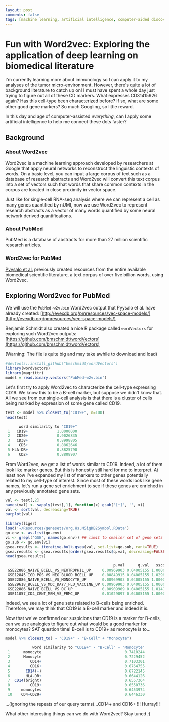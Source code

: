 ```yaml
---
layout: post
comments: false
tags: [machine learning, artificial intelligence, computer-aided discovery, word2vec, tutorial]
---
```


# Fun with Word2vec: Exploring the application of deep learning on biomedical literature

I'm currently learning more about immunology so I can apply it to my analyses of the tumor micro-environment. However, there's quite a lot of background literature to catch up on! I must have spent a whole day just trying to figure out all of these CD markers. What expresses CD31415926 again? Has this cell-type been characterized before? If so, what are some other good gene markers? So much Googling, so little reward.

In this day and age of computer-assisted *everything*, can I apply some artificial intelligence to help me connect these dots faster?


## Background

### About Word2vec
Word2vec is a machine learning approach developed by researchers at Google that apply neural networks to reconstruct the linguistic contexts of words. On a basic level, you can input a large corpus of text such as a database of research abstracts and Word2vec will convert this text corpus into a set of vectors such that words that share common contexts in the corpus are located in close proximity in vector space.

Just like for single-cell RNA-seq analysis where we can represent a cell as many genes quantified by nUMI, now we use Word2vec to represent research abstracts as a vector of many words quantified by some neural network derived quantifications.

### About PubMed
PubMed is a database of abstracts for more than 27 million scientific research articles.

### Word2vec for PubMed
[Pyysalo et al.](http://bio.nlplab.org/) previously created resources from the entire available biomedical scientific literature, a text corpus of over five billion words, using Word2vec.


## Exploring Word2vec for PubMed

We will use the `PubMed-w2v.bin` Word2vec output that Pyysalo et al. have already created: [http://evexdb.org/pmresources/vec-space-models/](http://evexdb.org/pmresources/vec-space-models/)

Benjamin Schmidt also created a nice R package called `wordVectors` for exploring such Word2vec outputs: [https://github.com/bmschmidt/wordVectors](https://github.com/bmschmidt/wordVectors)

(Warning: The file is quite big and may take awhile to download and load)

```r
#devtools::install_github("bmschmidt/wordVectors")
library(wordVectors)
library(magrittr)
model = read.binary.vectors("PubMed-w2v.bin")
```

Let's first try to apply Word2vec to characterize the cell-type expressing CD19. We know this to be a B-cell marker, but suppose we didn't know that. All we see from our single-cell analysis is that there is a cluster of cells being marked by expression of some gene called CD19.

```r
test <- model %>% closest_to("CD19+", n=100)
head(test)
```

```r
      word similarity to "CD19+"
 1   CD19+             1.0000000
 2   CD20+             0.9026835
 3   CD38+             0.8998805
 4    CD5+             0.8862646
 5 HLA-DR+             0.8825798
 6    CD2+             0.8808907
```

From Word2vec, we get a list of words similar to CD19. Indeed, a lot of them look like marker genes. But this is honestly still hard for me to interpret. At least now I've expanded my list of markers to other genes potentially related to my cell-type of interest. Since most of these words look like gene names, let's run a gene set enrichment to see if these genes are enriched in any previously annotated gene sets.

```r
val <- test[,2]
names(val) <- sapply(test[,1], function(x) gsub('[+]', '', x))
val <- sort(val, decreasing=TRUE)
barplot(val)

library(liger)
load('~/Resources/genesets/org.Hs.MSigDB2Symbol.RData')
go.env <- as.list(go.env)
vi <- grepl('GSE', names(go.env)) ## limit to smaller set of gene sets
go.sub <- go.env[vi]
gsea.results <- iterative.bulk.gsea(val, set.list=go.sub, rank=TRUE)
gsea.results <- gsea.results[order(gsea.results$q.val, decreasing=FALSE),] ## order by significance
head(gsea.results)
```

```r
                                                p.val      q.val   sscore      edge
 GSE22886_NAIVE_BCELL_VS_NEUTROPHIL_UP     0.00969903 0.04005155 1.000000 0.8151171
 GSE12845_IGD_POS_VS_NEG_BLOOD_BCELL_UP    0.00849915 0.04005155 1.029851 0.8006964
 GSE22886_NAIVE_BCELL_VS_MONOCYTE_UP       0.00969903 0.04005155 1.000000 0.8151171
 GSE29618_BCELL_VS_MDC_DAY7_FLU_VACCINE_UP 0.00969903 0.04005155 1.000000 0.8151171
 GSE22886_NAIVE_BCELL_VS_DC_UP             0.00909909 0.04005155 1.014706 0.8006964
 GSE11057_CD4_CENT_MEM_VS_PBMC_UP          0.01029897 0.04005155 1.000000 0.8141597
```

Indeed, we see a lot of gene sets related to B-cells being enriched. Therefore, we may think that CD19 is a B-cell marker and indeed it is.

Now that we've confirmed our suspicions that CD19 is a marker for B-cells, can we use analogies to figure out what would be a good marker for monocytes? SAT question time! B-cell is to CD19+ as monocyte is to...

```r
model %>% closest_to( ~ "CD19+" - "B-Cell" + "Monocyte")
```

```r
            word similarity to "CD19+" - "B-Cell" + "Monocyte"
 1      monocyte                                     0.7410244
 2      Monocyte                                     0.7229452
 3         CD14+                                     0.7103301
 4         CD16+                                     0.6764755
 5       CD14(+)                                     0.6722145
 6       HLA-DR+                                     0.6644126
 7  CD14(bright)                                     0.6557364
 8         CD19+                                     0.6550736
 9     monocytes                                     0.6453974
 10    CD4+CD29+                                     0.6446330
```

...(ignoring the repeats of our query terms)...CD14+ and CD16+ !!! Hurray!!!


What other interesting things can we do with Word2vec? Stay tuned ;)



